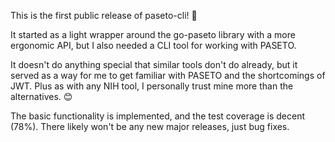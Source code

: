 This is the first public release of paseto-cli! :tada:

It started as a light wrapper around the go-paseto library with a more ergonomic API, but I also needed a CLI tool for working with PASETO.

It doesn't do anything special that similar tools don't do already, but it served as a way for me to get familiar with PASETO and the shortcomings of JWT. Plus as with any NIH tool, I personally trust mine more than the alternatives. :blush:

The basic functionality is implemented, and the test coverage is decent (78%). There likely won't be any new major releases, just bug fixes.
